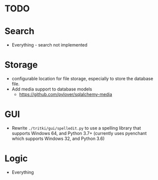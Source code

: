 # TODO

# Search

* Everything - search not implemented

# Storage

* configurable location for file storage, especially to store the database file.
* Add media support to database models
  * https://github.com/pylover/sqlalchemy-media

# GUI

* Rewrite `./tritki/gui/spelledit.py` to use a spelling library that supports Windows 64, and Python 3.7+ (currently uses pyenchant which supports Windows 32, and Python 3.6)

# Logic

* Everything